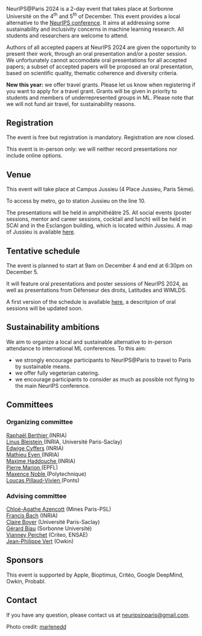 NeurIPS@Paris 2024 is a 2-day event that takes place at Sorbonne Université on the 4<sup>th</sup> and 5<sup>th</sup> of December. This event provides a local alternative to the <a href="https://nips.cc/">NeurIPS conference</a>. It aims at addressing some sustainability and inclusivity concerns in machine learning research. All students and researchers are welcome to attend.

Authors of all accepted papers at NeurIPS 2024 are given the opportunity to present their work, through an oral presentation and/or a poster session. We unfortunately cannot accomodate oral presentations for all accepted papers; a subset of accepted papers will be proposed an oral presentation, based on scientific quality, thematic coherence and diversity criteria.

**New this year:** we offer travel grants. Please let us know when registering if you want to apply for a travel grant. Grants will be given in priority to students and members of underrepresented groups in ML. Please note that we will not fund air travel, for sustainability reasons.

## Registration

The event is free but registration is mandatory. Registration are now closed.

This event is in-person only: we will neither record presentations nor include online options.

## Venue

This event will take place at Campus Jussieu (4 Place Jussieu, Paris 5ème).

To access by metro, go to station Jussieu on the line 10.

The presentations will be held in amphithéâtre 25. All social events (poster sessions, mentor and career sessions, cocktail and lunch) will be held in SCAI and in the Esclangon building, which is located within Jussieu. A map of Jussieu is available <a href="docs/assets/plan_neurips2022v2.jpg"> here</a>.

<!--![map](/docs/assets/plan_neurips2022v2.jpg)-->


## Tentative schedule

The event is planned to start at 9am on December 4 and end at 6:30pm on December 5.

It will feature oral presentations and poster sessions of NeurIPS 2024, as well as presentations from Défenseur des droits, Latitudes and WIMLDS.

A first version of the schedule is available <a href="docs/assets/Planning Neurips In Paris 2024.pdf"> here</a>, a descritpion of oral sessions will be updated soon.

<!-- 
A detailled list of papers for each session is available <a href="https://docs.google.com/spreadsheets/d/1P2YXaZvnIpC-IPtCHzFnFlMV5IMj5CZYEmo-ImpG_5A/edit?usp=sharing">here</a>. 

### Day 1 : 04.12.2024

| **Time** | **Place** | **Description** |
| -----| ----------- |
| 13:00 - 13:15 | Amphi 25 (Jussieu) |  Introduction Speech |
| 13:15 - 14:45 | Amphi 25 (Jussieu) | Session 1: Theoretical Deep Learning and Optimization |
| 14:45 - 15:15 | Amphi 25 (Jussieu) | Coffee Break |
| 15:15 - 16:45 | Amphi 25 (Jussieu) | Session 2: Theoretical ML and Optimal Transport |
| 16:45 - 18:00 | SCAI (Jussieu) | Poster Session |
| 18:00 - 19:00 | SCAI (Jussieu) | Cocktail |

### Day 2 : 05.12.2024

| **Time** | **Place** | **Description** |
| -----| ----------- |
| 09:15 - 10:45 | Amphi 25 (Jussieu) | Session 3: Applied ML |
| 10:45 - 11:15 | Amphi 25 (Jussieu) | Coffee break |
| 11:15 - 11:30 | Amphi 25 (Jussieu) | WIMLDS Guest Session |
| 11:30 - 12:45 | Amphi 25 (Jussieu) | Session 4: Bandits, RL and Physics-Informed ML |
| 12:45 - 14:00 | SCAI (Jussieu) | Lunch (_provided_) |
| 14:00 - 15:15 | SCAI (Jussieu) | Poster Session |
| 15:00 - 16:00 | SCAI (Jussieu) | Mentoring | -->

## Sustainability ambitions

We aim to organize a local and sustainable alternative to in-person attendance to international ML conferences. To this aim:

- we strongly encourage participants to NeurIPS@Paris to travel to Paris by sustainable means.
- we offer fully vegeterian catering.
- we encourage participants to consider as much as possible not flying to the main NeurIPS conference.


## Committees

### Organizing committee

<a href="https://raphael-berthier.github.io/"> Raphaël Berthier </a> (INRIA) <br>
<a href="https://linusbleistein.com/"> Linus Bleistein </a> (INRIA, Université Paris-Saclay) <br>
[Edwige Cyffers](http://perso.ens-lyon.fr/edwige.cyffers/) (INRIA) <br>
<a href="https://mathieueven.netlify.app/"> Mathieu Even </a> (INRIA) <br>
<a href="https://maximehaddouche.github.io/"> Maxime Haddouche </a> (INRIA) <br>
<a href="https://pierremarion23.github.io/"> Pierre Marion </a> (EPFL) <br>
<a href="https://maxencenoble.github.io/"> Maxence Noble </a> (Polytechnique) <br>
<a href="https://loucaspillaudvivien.io/"> Loucas Pillaud-Vivien </a> (Ponts) <br>

### Advising committee

[Chloé-Agathe Azencott](https://cazencott.info/) (Mines Paris-PSL) <br>
[Francis Bach](https://www.di.ens.fr/~fbach/) (INRIA) <br>
[Claire Boyer](https://www.imo.universite-paris-saclay.fr/~claire.boyer/) (Université Paris-Saclay) <br>
[Gérard Biau](https://perso.lpsm.paris/~biau/) (Sorbonne Université)<br>
[Vianney Perchet](https://vianney.ai/) (Criteo, ENSAE) <br>
[Jean-Philippe Vert](https://members.cbio.mines-paristech.fr/~jvert/) (Owkin) <br>

## Sponsors

This event is supported by Apple, Bioptimus, Critéo, Google DeepMind, Owkin, Probabl.

## Contact

If you have any question, please contact us at [neuripsinparis@gmail.com](mailto:neuripsinparis@gmail.com).


Photo credit: [marlenedd](https://www.flickr.com/photos/24241643@N00/49478118648)
